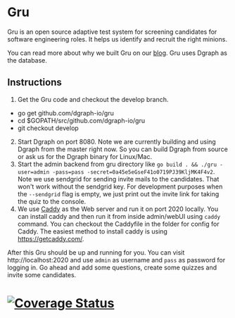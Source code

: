 # Gru

Gru is an open source adaptive test system for screening candidates for software engineering roles. It helps us identify and recruit the right minions.

You can read more about why we built Gru on our [blog](https://open.dgraph.io/post/gru/). Gru uses Dgraph as the database.

## Instructions

1. Get the Gru code and checkout the develop branch.
  - go get github.com/dgraph-io/gru
  - cd $GOPATH/src/github.com/dgraph-io/gru
  - git checkout develop
2. Start Dgraph on port 8080. Note we are currently building and using Dgraph from the master right now.
So you can build Dgraph from source or ask us for the Dgraph binary for Linux/Mac.
3. Start the admin backend from gru directory like `go build . && ./gru -user=admin -pass=pass -secret=0a45e5eGseF41o0719PJ39KljMK4F4v2`.
Note we use sendgrid for sending invite mails to the candidates. That won't work without the sendgrid
key. For development purposes when the `--sendgrid` flag is empty, we just print out the invite link for taking
the quiz to the console.
4. We use [Caddy](https://caddyserver.com/) as the Web server and run it on port 2020 locally. You can install
caddy and then run it from inside admin/webUI using `caddy` command.
You can checkout the Caddyfile in the folder for config for Caddy. The easiest method to install caddy is using
https://getcaddy.com/.

After this Gru should be up and running for you. You can visit http://localhost:2020 and use
`admin` as username and `pass` as password for logging in. Go ahead and add some questions, create some quizzes and invite some candidates.

# [![Coverage Status](https://coveralls.io/repos/github/dgraph-io/gru/badge.svg?branch=develop)](https://coveralls.io/github/dgraph-io/gru?branch=develop)
